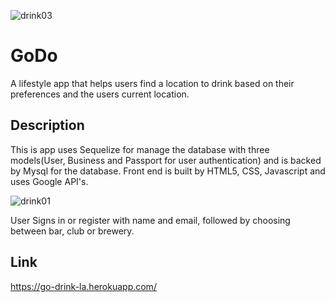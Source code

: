 ![drink03](https://user-images.githubusercontent.com/62358897/106237926-b5616a80-61b4-11eb-9c52-c122b3a826d0.jpg)

# GoDo
A lifestyle app that helps users find a location to drink based on their preferences and the users current location. 

## Description 

This is app uses Sequelize for manage the database with three models(User, Business and Passport for user authentication) and is backed by Mysql for the database.
Front end is built by HTML5, CSS, Javascript and uses Google API's. 

![drink01](https://user-images.githubusercontent.com/62358897/106238006-e6419f80-61b4-11eb-9166-9dcb5b6b02d3.jpg)

User Signs in or register with name and email, followed by choosing between bar, club or brewery.


 
 
## Link

https://go-drink-la.herokuapp.com/
